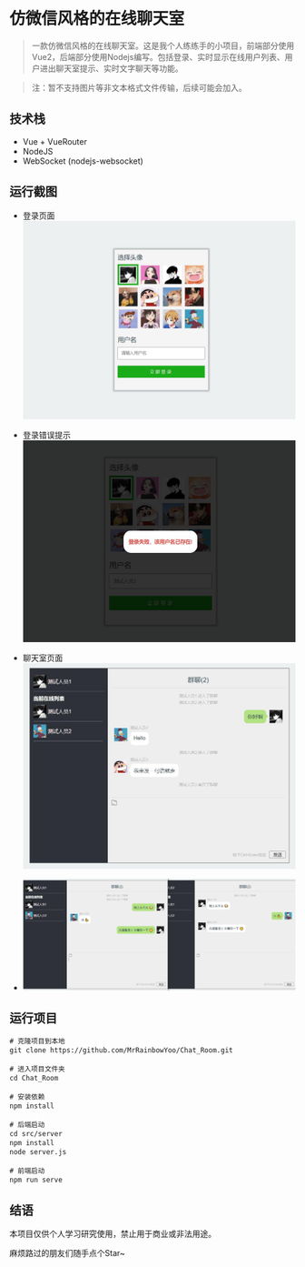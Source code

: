# 仿微信风格的在线聊天室
>一款仿微信风格的在线聊天室。这是我个人练练手的小项目，前端部分使用Vue2，后端部分使用Nodejs编写。包括登录、实时显示在线用户列表、用户进出聊天室提示、实时文字聊天等功能。

>注：暂不支持图片等非文本格式文件传输，后续可能会加入。

## 技术栈
+ Vue + VueRouter
+ NodeJS
+ WebSocket (nodejs-websocket)

## 运行截图
+ 登录页面
![登录页面](public/screenshot/page_login.jpg "登录页面")

+ 登录错误提示
![登录错误提示](public/screenshot/page_login_error.jpg "登录错误提示")

+ 聊天室页面
![聊天室页面](public/screenshot/page_chatroom.jpg "聊天室页面")

+ ![聊天室页面](public/screenshot/page_chatroom2.jpg "聊天室页面")

## 运行项目
    # 克隆项目到本地
    git clone https://github.com/MrRainbowYoo/Chat_Room.git

    # 进入项目文件夹
    cd Chat_Room

    # 安装依赖
    npm install

    # 后端启动
    cd src/server
    npm install
    node server.js

    # 前端启动
    npm run serve

## 结语
本项目仅供个人学习研究使用，禁止用于商业或非法用途。

麻烦路过的朋友们随手点个Star~